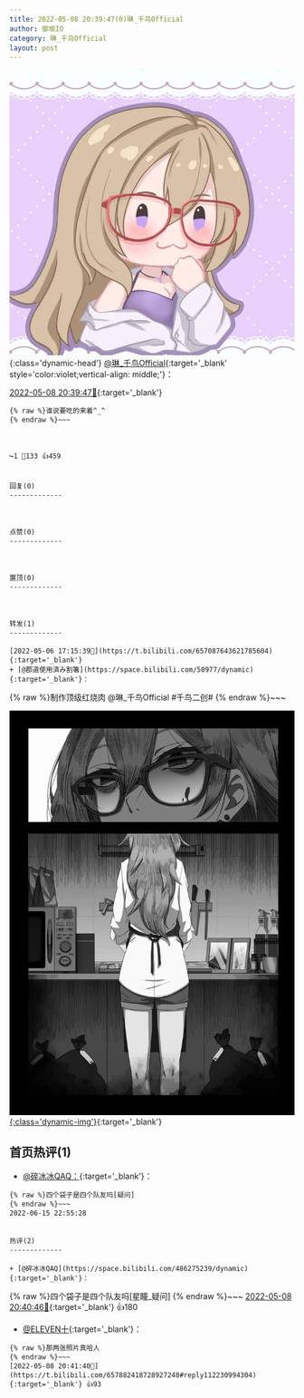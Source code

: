 ```yaml
---
title: 2022-05-08 20:39:47(0)琳_千鸟Official
author: 御坂IO
category: 琳_千鸟Official
layout: post
---
```


![img](/images/c0a88f85ebd0d056f37b114e0748e69556c8b488.jpg){:class='dynamic-head'}
[@琳_千鸟Official](https://space.bilibili.com/1620923329/dynamic){:target='_blank' style='color:violet;vertical-align: middle;'}：

[2022-05-08 20:39:47🔗](https://t.bilibili.com/657882418728927248){:target='_blank'}

~~~
{% raw %}谁说要吃的来着^_^
{% endraw %}~~~



↪️1 💬133 👍459


回复(0)
-------------



点赞(0)
-------------



置顶(0)
-------------



转发(1)
-------------

[2022-05-06 17:15:39🔗](https://t.bilibili.com/657087643621785604){:target='_blank'}
+ [@郡道使用済み割箸](https://space.bilibili.com/50977/dynamic){:target='_blank'}：
~~~
{% raw %}制作顶级红烧肉
@琳_千鸟Official #千鸟二创#
{% endraw %}~~~


[![img](/images/0334bbce0d8f3a2c82765982e77abd3848bf1a0d.jpg){:class='dynamic-img'}](/images/0334bbce0d8f3a2c82765982e77abd3848bf1a0d.jpg){:target='_blank'}




首页热评(1)
-------------

+ [@碎冰冰QAQ：](https://space.bilibili.com/486275239/dynamic){:target='_blank'}：
~~~
{% raw %}四个袋子是四个队友吗[疑问]
{% endraw %}~~~
2022-06-15 22:55:28


热评(2)
-------------

+ [@碎冰冰QAQ](https://space.bilibili.com/486275239/dynamic){:target='_blank'}：
~~~
{% raw %}四个袋子是四个队友吗[星瞳_疑问]
{% endraw %}~~~
[2022-05-08 20:40:46🔗](https://t.bilibili.com/657882418728927248#reply112230848512){:target='_blank'} 👍180
+ [@ELEVEN十](https://space.bilibili.com/99263475/dynamic){:target='_blank'}：
~~~
{% raw %}那两张照片真哈人
{% endraw %}~~~
[2022-05-08 20:41:40🔗](https://t.bilibili.com/657882418728927248#reply112230994304){:target='_blank'} 👍93


